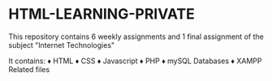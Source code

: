 # HTML-LEARNING-PRIVATE

This repository contains 6 weekly assignments and 1 final assignment of the subject "Internet Technologies"

It contains:
 ♦ HTML
 ♦ CSS
 ♦ Javascript
 ♦ PHP
 ♦ mySQL Databases
 ♦ XAMPP Related files
